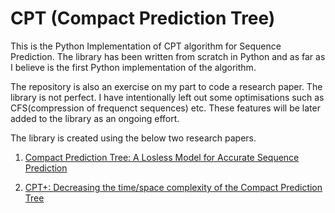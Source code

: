 # CPT (Compact Prediction Tree)

This is the Python Implementation of CPT algorithm for Sequence Prediction. The library has been written from scratch in Python and as far as I believe is the first Python implementation of the algorithm.

The repository is also an exercise on my part to code a research paper. The library is not perfect. I have intentionally left out some optimisations such as CFS(compression of frequenct sequences) etc. These features will be later added to the library as an ongoing effort.

The library is created using the below two research papers.

1. [Compact Prediction Tree: A Losless Model for Accurate Sequence Prediction](http://www.philippe-fournier-viger.com/spmf/ADMA2013_Compact_Prediction_tree) 

2. [CPT+: Decreasing the time/space complexity of the Compact Prediction Tree](https://pdfs.semanticscholar.org/bd00/0fe7e222b8095c6591291cd7bef18f970ab7.pdf)



